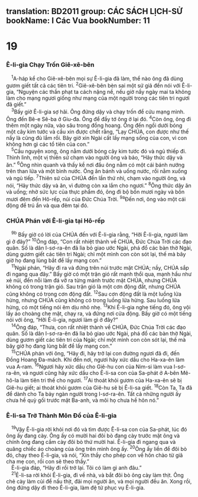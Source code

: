 translation: BD2011
group: CÁC SÁCH LỊCH-SỬ
bookName: I Các Vua 
bookNumber: 11
-------

<div class="title"><h1>19</h1><h3>Ê-li-gia Chạy Trốn Giê-xê-bên</h3></div>
<span class="verse 1vua_19_1"> <sup>1</sup>A-háp kể cho Giê-xê-bên mọi sự Ê-li-gia đã làm, thể nào ông đã dùng gươm giết tất cả các tiên tri. </span>
<span class="verse 1vua_19_2"><sup>2</sup>Giê-xê-bên bèn sai một sứ giả đến nói với Ê-li-gia, “Nguyện các thần phạt ta cách nặng nề, nếu giờ nầy ngày mai ta không làm cho mạng ngươi giống như mạng của một người trong các tiên tri ngươi đã giết.”<br/></span>
<span class="verse 1vua_19_3"> <sup>3</sup>Bấy giờ Ê-li-gia sợ hãi. Ông đứng dậy và chạy trốn để cứu mạng mình. Ông đến Bê-e Sê-ba ở Giu-đa. Ông để đầy tớ ông ở lại đó. </span>
<span class="verse 1vua_19_4"><sup>4</sup>Còn ông, ông đi thêm một ngày nữa, vào sâu trong đồng hoang. Ông đến ngồi dưới bóng một cây kim tước và cầu xin được chết rằng, “Lạy CHÚA, con được như thế nầy là cũng đủ lắm rồi. Bây giờ xin Ngài cất lấy mạng sống của con, vì con không hơn gì các tổ tiên của con.”<br/></span>
<span class="verse 1vua_19_5"> <sup>5</sup>Cầu nguyện xong, ông nằm dưới bóng cây kim tước đó và ngủ thiếp đi. Thình lình, một vị thiên sứ chạm vào người ông và bảo, “Hãy thức dậy và ăn.” </span>
<span class="verse 1vua_19_6"><sup>6</sup>Ông nhìn quanh và thấy kề nơi đầu ông nằm có một cái bánh nướng trên than lửa và một bình nước. Ông ăn bánh và uống nước, rồi nằm xuống và ngủ tiếp. </span>
<span class="verse 1vua_19_7"><sup>7</sup>Thiên sứ của CHÚA đến lần thứ nhì, chạm vào người ông, và nói, “Hãy thức dậy và ăn, vì đường còn xa lắm cho ngươi.” </span>
<span class="verse 1vua_19_8"><sup>8</sup>Ông thức dậy ăn và uống; nhờ sức lực của thực phẩm đó, ông đi bộ bốn mươi ngày và bốn mươi đêm đến Hô-rếp, núi của Ðức Chúa Trời. </span>
<span class="verse 1vua_19_9"><sup>9a</sup>Ðến nơi, ông vào một cái động để trú ẩn và qua đêm tại đó.<br/></span>
<div class="title"><h3>CHÚA Phán với Ê-li-gia tại Hô-rếp</h3></div>
<span class="verse 1vua_19_9"> <sup>9b</sup> Bấy giờ có lời của CHÚA đến với Ê-li-gia rằng, “Hỡi Ê-li-gia, ngươi làm gì ở đây?” </span>
<span class="verse 1vua_19_10"><sup>10</sup>Ông đáp, “Con rất nhiệt thành về CHÚA, Ðức Chúa Trời các đạo quân. Số là dân I-sơ-ra-ên đã lìa bỏ giao ước Ngài, phá đổ các bàn thờ Ngài, dùng gươm giết các tiên tri Ngài; chỉ một mình con còn sót lại, thế mà bây giờ họ đang lùng bắt để lấy mạng con.”<br/></span>
<span class="verse 1vua_19_11"> <sup>11</sup>Ngài phán, “Hãy đi ra và đứng trên núi trước mặt CHÚA; nầy, CHÚA sắp đi ngang qua đây.” Bấy giờ có một trận gió rất mạnh thổi qua, mạnh hầu như xẻ núi, đến nỗi làm đá vỡ ra từng mảnh trước mặt CHÚA, nhưng CHÚA không có trong trận gió. Sau trận gió là một cơn động đất, nhưng CHÚA cũng không có trong cơn động đất. </span>
<span class="verse 1vua_19_12"><sup>12</sup>Sau cơn động đất là một luồng lửa hừng, nhưng CHÚA cũng không có trong luồng lửa hừng. Sau luồng lửa hừng, có một tiếng nói êm dịu nhỏ nhẹ. </span>
<span class="verse 1vua_19_13"><sup>13</sup>Khi Ê-li-gia nghe tiếng đó, ông vội lấy áo choàng che mặt, chạy ra, và đứng nơi cửa động. Bấy giờ có một tiếng nói với ông, “Hỡi Ê-li-gia, ngươi làm gì ở đây?”<br/></span>
<span class="verse 1vua_19_14"> <sup>14</sup>Ông đáp, “Thưa, con rất nhiệt thành về CHÚA, Ðức Chúa Trời các đạo quân. Số là dân I-sơ-ra-ên đã lìa bỏ giao ước Ngài, phá đổ các bàn thờ Ngài, dùng gươm giết các tiên tri của Ngài; chỉ một mình con còn sót lại, thế mà bây giờ họ đang lùng bắt để lấy mạng con.”<br/></span>
<span class="verse 1vua_19_15"> <sup>15</sup>CHÚA phán với ông, “Hãy đi, hãy trở lại con đường ngươi đã đi, đến Ðồng Hoang Ða-mách. Khi đến nơi, ngươi hãy xức dầu cho Ha-xa-ên làm vua A-ram. </span>
<span class="verse 1vua_19_16"><sup>16</sup>Ngươi hãy xức dầu cho Giê-hu con của Nim-si làm vua I-sơ-ra-ên, và ngươi cũng hãy xức dầu cho Ê-li-sa con của Sa-phát ở A-bên Mê-hô-la làm tiên tri thế cho ngươi. </span>
<span class="verse 1vua_19_17"><sup>17</sup>Ai thoát khỏi gươm của Ha-xa-ên sẽ bị Giê-hu giết; ai thoát khỏi gươm của Giê-hu sẽ bị Ê-li-sa giết. </span>
<span class="verse 1vua_19_18"><sup>18</sup>Còn Ta, Ta đã để dành cho Ta bảy ngàn người trong I-sơ-ra-ên. Tất cả những người ấy chưa hề quỳ gối trước mặt Ba-anh, và môi họ chưa hề hôn nó.”<br/></span>
<div class="title"><h3>Ê-li-sa Trở Thành Môn Ðồ của Ê-li-gia</h3></div>
<span class="verse 1vua_19_19"> <sup>19</sup>Vậy Ê-li-gia rời khỏi nơi đó và tìm được Ê-li-sa con của Sa-phát, lúc đó ông ấy đang cày. Ông ấy có mười hai đôi bò đang cày trước mặt ông và chính ông đang cầm cày đôi bò thứ mười hai. Ê-li-gia đi ngang qua và quăng chiếc áo choàng của ông trên mình ông ấy. </span>
<span class="verse 1vua_19_20"><sup>20</sup>Ông ấy liền để đôi bò đó, chạy theo Ê-li-gia, và nói, “Xin thầy cho phép con về hôn chào từ giã cha mẹ con, rồi con sẽ theo thầy.”<br/> Ê-li-gia đáp, “Hãy đi rồi trở lại. Tôi có làm gì anh đâu.”<br/></span>
<span class="verse 1vua_19_21"> <sup>21</sup>Ê-li-sa rời khỏi Ê-li-gia, đi về nhà, và bắt đôi bò ông cày làm thịt. Ông chẻ cày làm củi để nấu thịt, đãi mọi người ăn, và mọi người đều ăn. Xong rồi, ông đứng dậy đi theo Ê-li-gia, làm đệ tử phục vụ Ê-li-gia.<br/></span>
